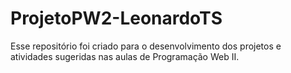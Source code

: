 # ProjetoPW2-LeonardoTS
 Esse repositório foi criado para o desenvolvimento dos projetos e atividades sugeridas nas aulas de Programação Web II.
